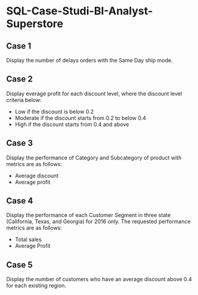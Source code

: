 # SQL-Case-Studi-BI-Analyst-Superstore

## Case 1
Display the number of delays orders with the Same Day ship mode.

## Case 2
Display everage profit for each discount level, where the discount level criteria below:
- Low if the discount is below 0.2
- Moderate if the discount starts from 0.2 to below 0.4
- High if the discount starts from 0.4 and above

## Case 3
Display the performance of Category and Subcategory of product with metrics are as follows:
- Average discount
- Average profit

## Case 4
Display the performance of each Customer Segment in three state (California, Texas, and Georgia) for 2016 only. The requested performance metrics are as follows:
- Total sales
- Average Profit

## Case 5
Display the number of customers who have an average discount above 0.4 for each existing region.
